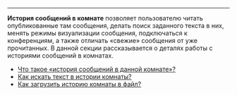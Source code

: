 ***

**История сообщений в комнате** позволяет пользователю читать опубликованные там сообщения, делать поиск заданного текста в них, менять режимы визуализации сообщения, подключаться к конференциям, а также отличать «свежие» сообщения от уже прочитанных. В данной секции рассказывается о деталях работы с историями сообщений в комнатах.

 - [Что такое «история сообщений в данной комнате»?](/articles/ru/faq/list#history)
 - [Как искать текст в истории комнаты?](/articles/ru/faq/list#how-to-search-open-room)
 - [Как загрузить историю комнаты в файл?](/articles/ru/faq/list#how-to-download-room-history)
